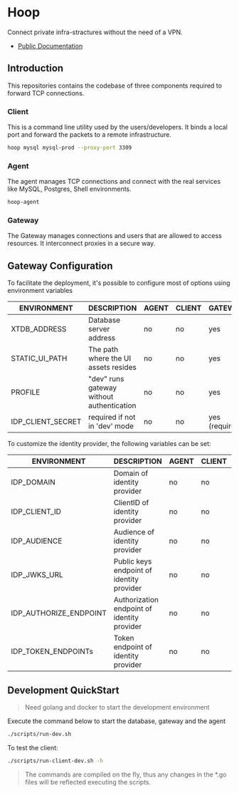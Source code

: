 # Hoop

Connect private infra-stractures without the need of a VPN.

- [Public Documentation](https://docs.runops.io/docs)

## Introduction

This repositories contains the codebase of three components required to forward TCP connections.

### Client

This is a command line utility used by the users/developers. It binds a local port and forward the packets to a remote infrastructure.

```sh
hoop mysql mysql-prod --proxy-port 3309
```

### Agent

The agent manages TCP connections and connect with the real services like MySQL, Postgres, Shell environments.

```sh
hoop-agent
```

### Gateway

The Gateway manages connections and users that are allowed to access resources. It interconnect proxies in a secure way.

## Gateway Configuration

To facilitate the deployment, it's possible to configure most of options using environment variables

| ENVIRONMENT          | DESCRIPTION                                | AGENT | CLIENT | GATEWAY        |
| -------------------- | ------------------------------------------ | ----- | ------ | -------------- |
| XTDB_ADDRESS         | Database server address                    | no    | no     | yes            |
| STATIC_UI_PATH       | The path where the UI assets resides       | no    | no     | yes            |
| PROFILE              | "dev" runs gateway without authentication  | no    | no     | yes            |
| IDP_CLIENT_SECRET    | required if not in 'dev' mode              | no    | no     | yes (required) |

To customize the identity provider, the following variables can be set:

| ENVIRONMENT             | DESCRIPTION                                 | AGENT | CLIENT | GATEWAY |
| ----------------------- | ------------------------------------------- | ----- | ------ | ------- |
| IDP_DOMAIN              | Domain of identity provider                 | no    | no     | yes     |
| IDP_CLIENT_ID           | ClientID of identity provider               | no    | no     | yes     |
| IDP_AUDIENCE            | Audience of identity provider               | no    | no     | yes     |
| IDP_JWKS_URL            | Public keys endpoint of identity provider   | no    | no     | yes     |
| IDP_AUTHORIZE_ENDPOINT  | Authorization endpoint of identity provider | no    | no     | yes     |
| IDP_TOKEN_ENDPOINTs     | Token endpoint of identity provider         | no    | no     | yes     |


## Development QuickStart

> Need golang and docker to start the development environment

Execute the command below to start the database, gateway and the agent

```sh
./scripts/run-dev.sh
```

To test the client:

```sh
./scripts/run-client-dev.sh -h
```

> The commands are compiled on the fly, thus any changes in the *.go files will be reflected executing the scripts.
